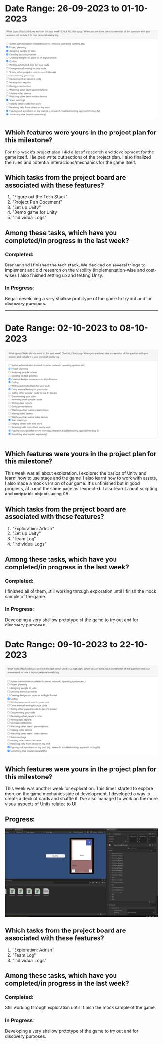 <h1>Date Range: 26-09-2023 to 01-10-2023</h1>
<img src = "https://github.com/COSC-499-W2023/year-long-project-team-19/blob/development/docs/weekly%20logs/log_imgs/Adrian_2023-10-01.png"/>

<h2>Which features were yours in the project plan for this milestone?</h2>

<p>For this week's project plan I did a lot of research and development for the game itself. I helped write out sections of the project plan. I also finalized the rules and potential interactions/mechanics for the game itself.</p>


<h2> Which tasks from the project board are associated with these features? </h2>

<ol>
  <li>"Figure out the Tech Stack"</li>
  <li>"Project Plan Document"</li>
  <li>"Set up Unity"</li>
  <li>"Demo game for Unity</li>
  <li>"Individual Logs" </li>
</ol>

<h2> Among these tasks, which have you completed/in progress in the last week? </h2>

<h3>Completed: </h3> 
  <p>Brenner and I finished the tech stack. We decided on several things to implement and did research on the viability (implementation-wise and cost-wise). I also finished setting up and testing Unity.</p>  
<h3>In Progress:</h3>
<p> Began developing a very shallow prototype of the game to try out and for discovery purposes. </p>

<hr>

<h1>Date Range: 02-10-2023 to 08-10-2023</h1>
<img src = "https://github.com/COSC-499-W2023/year-long-project-team-19/blob/development/docs/weekly%20logs/log_imgs/adrian_wk5.png"/>

<h2>Which features were yours in the project plan for this milestone?</h2>

<p>This week was all about exploration. I explored the basics of Unity and learnt how to use stage and the game. I also learnt how to work with assets, I also made a mock version of our game. It's unfinished but in good progress, at about the same pace as I expected. I also learnt about scripting and scriptable objects using C#. </p>


<h2> Which tasks from the project board are associated with these features? </h2>

<ol>
  <li>"Exploration: Adrian"</li>
  <li>"Set up Unity"</li>
  <li>"Team Log"</li>
  <li>"Individual Logs" </li>
</ol>

<h2> Among these tasks, which have you completed/in progress in the last week? </h2>

<h3>Completed: </h3> 
  <p>I finished all of them, still working through exploration until I finish the mock sample of the game.</p>
  
<h3>In Progress:</h3>
<p> Developing a very shallow prototype of the game to try out and for discovery purposes. </p>

<h1>Date Range: 09-10-2023 to 22-10-2023</h1>
<img src = "https://github.com/COSC-499-W2023/year-long-project-team-19/blob/exploration/docs/weekly%20logs/log_imgs/Adrian_2023-10-22.png"/>

<h2>Which features were yours in the project plan for this milestone?</h2>

<p>This week was another week for exploration. This time I started to explore more on the game mechanics side of development. I developed a way to create a deck of cards and shuffle it. I've also managed to work on the more visual aspects of Unity related to UI. </p>

<h2>Progress: </h2>
<img src = "https://github.com/COSC-499-W2023/year-long-project-team-19/blob/exploration/docs/weekly%20logs/log_imgs/Adrian_2023-10-22_UnityScreen.png"/>

<h2> Which tasks from the project board are associated with these features? </h2>

<ol>
  <li>"Exploration: Adrian"</li>
  <li>"Team Log"</li>
  <li>"Individual Logs" </li>
</ol>

<h2> Among these tasks, which have you completed/in progress in the last week? </h2>

<h3>Completed: </h3> 
  <p>Still working through exploration until I finish the mock sample of the game.</p>
  
<h3>In Progress:</h3>
<p> Developing a very shallow prototype of the game to try out and for discovery purposes. </p>
